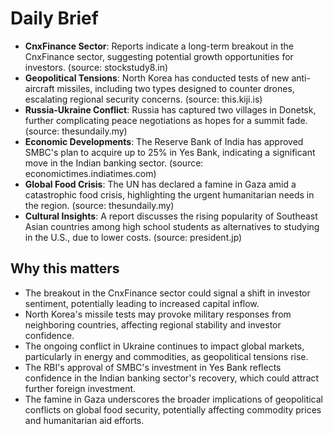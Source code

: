 # Daily Brief

- **CnxFinance Sector**: Reports indicate a long-term breakout in the CnxFinance sector, suggesting potential growth opportunities for investors. (source: stockstudy8.in)
- **Geopolitical Tensions**: North Korea has conducted tests of new anti-aircraft missiles, including two types designed to counter drones, escalating regional security concerns. (source: this.kiji.is)
- **Russia-Ukraine Conflict**: Russia has captured two villages in Donetsk, further complicating peace negotiations as hopes for a summit fade. (source: thesundaily.my)
- **Economic Developments**: The Reserve Bank of India has approved SMBC's plan to acquire up to 25% in Yes Bank, indicating a significant move in the Indian banking sector. (source: economictimes.indiatimes.com)
- **Global Food Crisis**: The UN has declared a famine in Gaza amid a catastrophic food crisis, highlighting the urgent humanitarian needs in the region. (source: thesundaily.my)
- **Cultural Insights**: A report discusses the rising popularity of Southeast Asian countries among high school students as alternatives to studying in the U.S., due to lower costs. (source: president.jp)

## Why this matters
- The breakout in the CnxFinance sector could signal a shift in investor sentiment, potentially leading to increased capital inflow.
- North Korea's missile tests may provoke military responses from neighboring countries, affecting regional stability and investor confidence.
- The ongoing conflict in Ukraine continues to impact global markets, particularly in energy and commodities, as geopolitical tensions rise.
- The RBI's approval of SMBC's investment in Yes Bank reflects confidence in the Indian banking sector's recovery, which could attract further foreign investment.
- The famine in Gaza underscores the broader implications of geopolitical conflicts on global food security, potentially affecting commodity prices and humanitarian aid efforts.